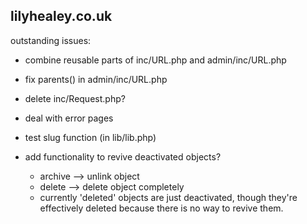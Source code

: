lilyhealey.co.uk
----------------

outstanding issues: 
+ combine reusable parts of inc/URL.php and admin/inc/URL.php
+ fix parents() in admin/inc/URL.php
+ delete inc/Request.php? 
+ deal with error pages
+ test slug function (in lib/lib.php)

+ add functionality to revive deactivated objects?
  - archive --> unlink object
  - delete --> delete object completely
  - currently 'deleted' objects are just deactivated, though they're effectively deleted because there is no way to revive them.